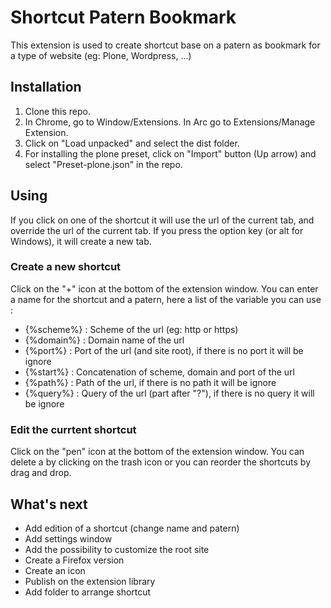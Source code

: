 # Shortcut Patern Bookmark

This extension is used to create shortcut base on a patern as bookmark for a type of website (eg: Plone, Wordpress, ...)

## Installation
1. Clone this repo.
1. In Chrome, go to Window/Extensions. In Arc go to Extensions/Manage Extension.
1. Click on "Load unpacked" and select the dist folder.
1. For installing the plone preset, click on "Import" button (Up arrow) and select "Preset-plone.json" in the repo.

## Using
If you click on one of the shortcut it will use the url of the current tab, and override the url of the current tab. If you press the option key (or alt for Windows), it will create a new tab.

### Create a new shortcut
Click on the "+" icon at the bottom of the extension window. You can enter a name for the shortcut and a patern, here a list of the variable you can use :

- {%scheme%} : Scheme of the url (eg: http or https)
- {%domain%} : Domain name of the url
- {%port%} : Port of the url (and site root), if there is no port it will be ignore
- {%start%} : Concatenation of scheme, domain and port of the url
- {%path%} : Path of the url, if there is no path it will be ignore
- {%query%} : Query of the url (part after "?"), if there is no query it will be ignore

### Edit the currtent shortcut
Click on the "pen" icon at the bottom of the extension window. You can delete a by clicking on the trash icon or you can reorder the shortcuts by drag and drop.


## What's next
- Add edition of a shortcut (change name and patern)
- Add settings window
- Add the possibility to customize the root site
- Create a Firefox version
- Create an icon
- Publish on the extension library
- Add folder to arrange shortcut
